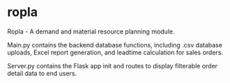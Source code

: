 # ropla
Ropla - A demand and material resource planning module.

Main.py contains the backend database functions, including .csv database uploads, Excel report generation, and leadtime calculation for sales orders.

Server.py contains the Flask app init and routes to display filterable order detail data to end users.
